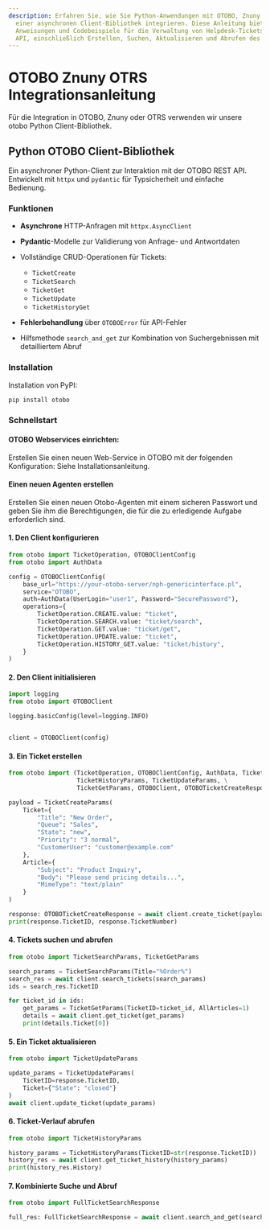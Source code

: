 ```yaml
---
description: Erfahren Sie, wie Sie Python-Anwendungen mit OTOBO, Znuny und OTRS mithilfe
  einer asynchronen Client-Bibliothek integrieren. Diese Anleitung bietet schrittweise
  Anweisungen und Codebeispiele für die Verwaltung von Helpdesk-Tickets über die REST
  API, einschließlich Erstellen, Suchen, Aktualisieren und Abrufen des Ticket-Verlaufs.
---
```

# OTOBO Znuny OTRS Integrationsanleitung

Für die Integration in OTOBO, Znuny oder OTRS verwenden wir unsere otobo Python Client-Bibliothek.

## Python OTOBO Client-Bibliothek

Ein asynchroner Python-Client zur Interaktion mit der OTOBO REST API. Entwickelt mit `httpx` und `pydantic` für Typsicherheit
und einfache Bedienung.

### Funktionen

* **Asynchrone** HTTP-Anfragen mit `httpx.AsyncClient`
* **Pydantic**-Modelle zur Validierung von Anfrage- und Antwortdaten
* Vollständige CRUD-Operationen für Tickets:

  * `TicketCreate`
  * `TicketSearch`
  * `TicketGet`
  * `TicketUpdate`
  * `TicketHistoryGet`
* **Fehlerbehandlung** über `OTOBOError` für API-Fehler
* Hilfsmethode `search_and_get` zur Kombination von Suchergebnissen mit detailliertem Abruf

### Installation

Installation von PyPI:

```bash
pip install otobo
```

### Schnellstart

#### OTOBO Webservices einrichten:

Erstellen Sie einen neuen Web-Service in OTOBO mit der folgenden Konfiguration:
Siehe Installationsanleitung.

#### Einen neuen Agenten erstellen

Erstellen Sie einen neuen Otobo-Agenten mit einem sicheren Passwort und geben Sie ihm die Berechtigungen, die für die zu erledigende Aufgabe erforderlich sind.


#### 1. Den Client konfigurieren

```python
from otobo import TicketOperation, OTOBOClientConfig
from otobo import AuthData

config = OTOBOClientConfig(
    base_url="https://your-otobo-server/nph-genericinterface.pl",
    service="OTOBO",
    auth=AuthData(UserLogin="user1", Password="SecurePassword"),
    operations={
        TicketOperation.CREATE.value: "ticket",
        TicketOperation.SEARCH.value: "ticket/search",
        TicketOperation.GET.value: "ticket/get",
        TicketOperation.UPDATE.value: "ticket",
        TicketOperation.HISTORY_GET.value: "ticket/history",
    }
)
```

#### 2. Den Client initialisieren

```python
import logging
from otobo import OTOBOClient

logging.basicConfig(level=logging.INFO)


client = OTOBOClient(config)
```

#### 3. Ein Ticket erstellen

```python
from otobo import (TicketOperation, OTOBOClientConfig, AuthData, TicketSearchParams, TicketCreateParams,
                   TicketHistoryParams, TicketUpdateParams, \
                   TicketGetParams, OTOBOClient, OTOBOTicketCreateResponse)

payload = TicketCreateParams(
    Ticket={
        "Title": "New Order",
        "Queue": "Sales",
        "State": "new",
        "Priority": "3 normal",
        "CustomerUser": "customer@example.com"
    },
    Article={
        "Subject": "Product Inquiry",
        "Body": "Please send pricing details...",
        "MimeType": "text/plain"
    }
)

response: OTOBOTicketCreateResponse = await client.create_ticket(payload)
print(response.TicketID, response.TicketNumber)
```

#### 4. Tickets suchen und abrufen

```python
from otobo import TicketSearchParams, TicketGetParams

search_params = TicketSearchParams(Title="%Order%")
search_res = await client.search_tickets(search_params)
ids = search_res.TicketID

for ticket_id in ids:
    get_params = TicketGetParams(TicketID=ticket_id, AllArticles=1)
    details = await client.get_ticket(get_params)
    print(details.Ticket[0])
```

#### 5. Ein Ticket aktualisieren

```python
from otobo import TicketUpdateParams

update_params = TicketUpdateParams(
    TicketID=response.TicketID,
    Ticket={"State": "closed"}
)
await client.update_ticket(update_params)
```

#### 6. Ticket-Verlauf abrufen

```python
from otobo import TicketHistoryParams

history_params = TicketHistoryParams(TicketID=str(response.TicketID))
history_res = await client.get_ticket_history(history_params)
print(history_res.History)
```

#### 7. Kombinierte Suche und Abruf

```python
from otobo import FullTicketSearchResponse

full_res: FullTicketSearchResponse = await client.search_and_get(search_params)
```